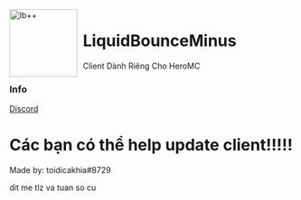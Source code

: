 <img width="120" height="120" align="left" style="float: left; margin: 0 10px 0 0;" alt="lb++" src="src/main/resources/assets/minecraft/liquidbounce-/big.png">

# LiquidBounceMinus                                  
     
Client Dành Riêng Cho HeroMC

### Info
[Discord](https://discord.gg/tuansocool)

# Các bạn có thể help update client!!!!!

Made by: toidicakhia#8729

dit me tlz va tuan so cu

